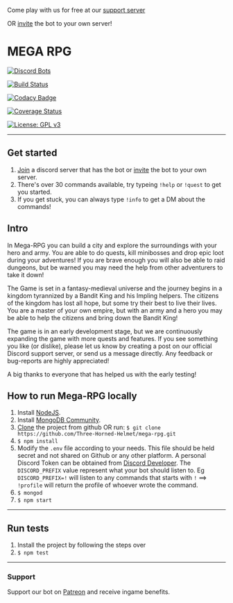 Come play with us for free at our [support server](https://discord.gg/DZXZzC3)

OR [invite](https://discordapp.com/oauth2/authorize?client_id=721024429345341560&scope=bot&permissions=1074121792) the bot to your own server!

# MEGA RPG

[![Discord Bots](https://top.gg/api/widget/status/721024429345341560.svg)](https://top.gg/bot/721024429345341560)

[![Build Status](https://travis-ci.org/Three-Horned-Helmet/mega-rpg.svg?branch=master)](https://travis-ci.org/Three-Horned-Helmet/mega-rpg)

[![Codacy Badge](https://app.codacy.com/project/badge/Grade/4d263688effd49c2b04dae98b985e1db)](https://www.codacy.com/gh/Three-Horned-Helmet/mega-rpg?utm_source=github.com&utm_medium=referral&utm_content=Three-Horned-Helmet/mega-rpg&utm_campaign=Badge_Grade)

[![Coverage Status](https://coveralls.io/repos/github/Three-Horned-Helmet/mega-rpg/badge.svg?branch=master)](https://coveralls.io/github/Three-Horned-Helmet/mega-rpg?branch=master)

[![License: GPL v3](https://img.shields.io/badge/License-GPLv3-blue.svg)](https://www.gnu.org/licenses/gpl-3.0)

---

## Get started

1. [Join](https://discord.gg/DZXZzC3) a discord server that has the bot or [invite](https://discord.gg/DZXZzC3) the bot to your own server.
2. There's over 30 commands available, try typeing `!help` or `!quest` to get you started.
3. If you get stuck, you can always type `!info` to get a DM about the commands!


## Intro

In Mega-RPG you can build a city and explore the surroundings with your hero and army. You are able to do quests, kill minibosses and drop epic loot during your adventures! If you are brave enough you will also be able to raid dungeons, but be warned you may need the help from other adventurers to take it down!

The Game is set in a fantasy-medieval universe and the journey begins in a kingdom tyrannized by a Bandit King and his Impling helpers. The citizens of the kingdom has lost all hope, but some try their best to live their lives. You are a master of your own empire, but with an army and a hero you may be able to help the citizens and bring down the Bandit King!

The game is in an early development stage, but we are continuously expanding the game with more quests and features. If you see something you like (or dislike), please let us know by creating a post on our official Discord support server, or send us a message directly.
Any feedback or bug-reports are highly appreciated!

A big thanks to everyone that has helped us with the early testing! 

## How to run Mega-RPG locally

1. Install [NodeJS](https://nodejs.org/en/download/).
2. Install [MongoDB Community](https://docs.mongodb.com/manual/installation/#mongodb-community-edition-installation-tutorials).
3. [Clone](https://github.com/Three-Horned-Helmet/mega-rpg.git) the project from github OR run: `$ git clone https://github.com/Three-Horned-Helmet/mega-rpg.git`
4. `$ npm install`
5. Modify the `.env` file according to your needs. This file should be held secret and not shared on Github or any other platform. A personal Discord Token can be obtained from [Discord Developer](https://discord.com/developers/applications). The `DISCORD_PREFIX` value represent what your bot should listen to. Eg `DISCORD_PREFIX=!` will listen to any commands that starts with `!` ==> `!profile` will return the profile of whoever wrote the command.
6. `$ mongod`
7. `$ npm start`

---

## Run tests

1. Install the project by following the steps over
2. `$ npm test`

---

### Support

Support our bot on [Patreon](https://www.patreon.com/megarpg) and receive ingame benefits.

